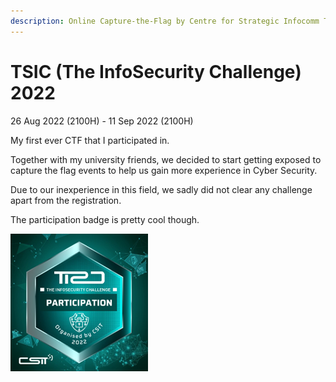 ```yaml
---
description: Online Capture-the-Flag by Centre for Strategic Infocomm Technologies (CSIT)
---
```


# TSIC (The InfoSecurity Challenge) 2022

26 Aug 2022 (2100H) - 11 Sep 2022 (2100H)

My first ever CTF that I participated in.

Together with my university friends, we decided to start getting exposed to capture the flag events to help us gain more experience in Cyber Security.

Due to our inexperience in this field, we sadly did not clear any challenge apart from the registration.

The participation badge is pretty cool though.

![](.gitbook/assets/image.png)
